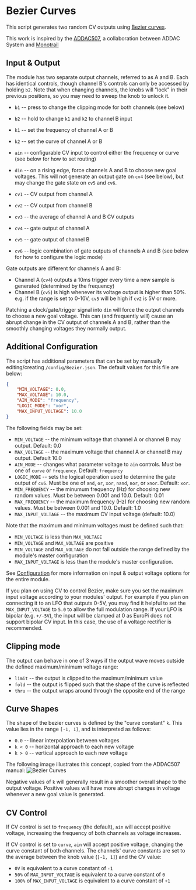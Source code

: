 # Bezier Curves

This script generates two random CV outputs using [Bezier curves](https://en.wikipedia.org/wiki/Bezier_curve).

This work is inspired by the [ADDAC507](https://www.addacsystem.com/en/products/modules/addac500-series/addac507),
a collaboration between ADDAC System and [Monotrail](https://youtu.be/9PxVmeMrOoQ?si=GsNDKNipjHtBIPT1)

## Input & Output

The module has two separate output channels, referred to as A and B. Each has identical controls, though channel B's
controls can only be accessed by holding `b2`.  Note that when changing channels, the knobs will "lock" in their
previous positions, so you may need to sweep the knob to unlock it.

- `b1` -- press to change the clipping mode for both channels (see below)
- `b2` -- hold to change `k1` and `k2` to channel B input

- `k1` -- set the frequency of channel A or B
- `k2` -- set the curve of channel A or B
- `ain` -- configurable CV input to control either the frequency or curve (see below for how to set routing)
- `din` -- on a rising edge, force channels A and B to choose new goal voltages. This will not generate an output gate
   on `cv4` (see below), but may change the gate state on `cv5` and `cv6`.

- `cv1` -- CV output from channel A
- `cv2` -- CV output from channel B
- `cv3` -- the average of channel A and B CV outputs
- `cv4` -- gate output of channel A
- `cv5` -- gate output of channel B
- `cv6` -- logic combination of gate outputs of channels A and B (see below for how to configure the logic mode)

Gate outputs are different for channels A and B:
- Channel A (`cv4`) outputs a 10ms trigger every time a new sample is generated (determined by the frequency)
- Channel B (`cv5`) is high whenever its voltage output is higher than 50%. e.g. if the range is set to 0-10V, `cv5`
  will be high if `cv2` is 5V or more.

Patching a clock/gate/trigger signal into `din` will force the output channels to choose a new goal voltage. This can
(and frequently will) cause an abrupt change in the CV output of channels A and B, rather than the smoothly changing
voltages they normally output.

## Additional Configuration

The script has additional parameters that can be set by manually editing/creating `/config/Bezier.json`. The default
values for this file are below:

```json
{
    "MIN_VOLTAGE": 0.0,
    "MAX_VOLTAGE": 10.0,
    "AIN_MODE": "frequency",
    "LOGIC_MODE": "xor",
    "MAX_INPUT_VOLTAGE": 10.0
}
```

The following fields may be set:

- `MIN_VOLTAGE` -- the minimum voltage that channel A or channel B may output. Default: 0.0
- `MAX_VOLTAGE` -- the maximum voltage that channel A or channel B may output. Default 10.0
- `AIN_MODE` -- changes what parameter voltage to `ain` controls. Must be one of `curve` or `frequency`. Default: `frequency`
- `LOGIC_MODE` -- sets the logical operation used to determine the gate output of `cv6`. Must be one of
   `and`, `or`, `xor`, `nand`, `nor`, or `xnor`. Default: `xor`.
- `MIN_FREQUENCY` -- the minumum frequency (Hz) for choosing new random values. Must be between 0.001 and 10.0. Default: 0.01
- `MAX_FREQUENCY` -- the maximum frequency (Hz) for choosing new random values. Must be between 0.001 and 10.0. Default: 1.0
- `MAX_INPUT_VOLTAGE` -- the maximum CV input voltage (default: 10.0)

Note that the maximum and minimum voltages must be defined such that:
- `MIN_VOLTAGE` is less than `MAX_VOLTAGE`
- `MIN_VOLTAGE` and `MAX_VOLTAGE` are positive
- `MIN_VOLTAGE` and `MAX_VOLTAGE` do not fall outside the range defined by the module's master configuration
- `MAX_INPUT_VOLTAGE` is less than the module's master configuration.

See [Configuration](/software/CONFIGURATION.md) for more information on input & output voltage options for the
entire module.

If you plan on using CV to control Bezier, make sure you set the maximum input voltage according to your modules'
output.  For example if you plan on connecting it to an LFO that outputs 0-5V, you may find it helpful to set the
`MAX_INPUT_VOLTAGE` to `5.0` to allow the full modulation range.  If your LFO is bipolar (e.g. `+/-5V`), the input
will be clamped at 0 as EuroPi does not support bipolar CV input.  In this case, the use of a voltage rectifier is
recommended.

## Clipping mode

The output can behave in one of 3 ways if the output wave moves outside the defined maximum/minimum voltage range:
- `limit` -- the output is clipped to the maximum/minimum value
- `fold` -- the output is flipped such that the shape of the curve is reflected
- `thru` -- the output wraps around through the opposite end of the range

## Curve Shapes

The shape of the bezier curves is defined by the "curve constant" `k`. This value lies in the range `[-1, 1]`, and is
interpreted as follows:
- `0.0` -- linear interpolation between voltages
- `k < 0` -- horizontal approach to each new voltage
- `k > 0` -- vertical approach to each new voltage

The following image illustrates this concept, copied from the ADDAC507 manual:
![Bezier Curves](bezier-docs/curve-knob.png.png)

Negative values of `k` will generally result in a smoother overall shape to the output voltage. Positive values will
have more abrupt changes in voltage whenever a new goal value is generated.

## CV Control

If CV control is set to `frequency` (the default), `ain` will accept positive voltage, increasing the frequency of both
channels as voltage increases.

If CV control is set to `curve`, `ain` will accept positive voltage, changing the curve constant of both channels. The
channels' curve constants are set to the average between the knob value (`[-1, 1]`) and the CV value:
- `0V` is equivalent to a curve constant of `-1`
- `50%` of `MAX_INPUT_VOLTAGE` is equivalent to a curve constant of `0`
- `100%` of `MAX_INPUT_VOLTAGE` is equivalent to a curve constant of `+1`
